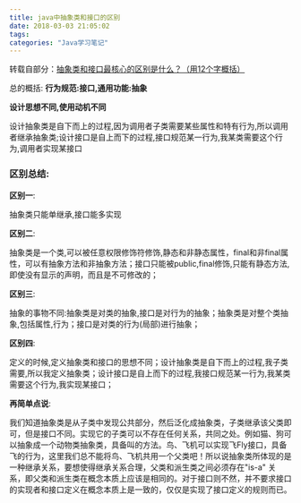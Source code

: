 ```yaml
---
title: java中抽象类和接口的区别
date: 2018-03-03 21:05:02
tags:
categories: "Java学习笔记"
---
```


转载自部分：[抽象类和接口最核心的区别是什么？（用12个字概括）](https://www.zhihu.com/question/28887491)

总的概括: **行为规范:接口,通用功能:抽象**

**设计思想不同,使用动机不同**

设计抽象类是自下而上的过程,因为调用者子类需要某些属性和特有行为,所以调用者继承抽象类;设计接口是自上而下的过程,接口规范某一行为,我某类需要这个行为,调用者实现某接口

<!--more-->

### 区别总结:

**区别一**:

抽象类只能单继承,接口能多实现

**区别二**:

抽象类是一个类,可以被任意权限修饰符修饰,静态和非静态属性，final和非final属性，可以有抽象方法和非抽象方法；接口只能被public,final修饰,只能有静态方法,即使没有显示的声明，而且是不可修改的；

**区别三**:

抽象的事物不同:抽象类是对类的抽象,接口是对行为的抽象；抽象类是对整个类抽象,包括属性,行为；接口是对类的行为(局部)进行抽象；

**区别四**:

定义的时候,定义抽象类和接口的思想不同；设计抽象类是自下而上的过程,我子类需要,所以我定义抽象类；设计接口是自上而下的过程,我接口规范某一行为,我某类需要这个行为,我实现某接口；

**再简单点说**:

我们知道抽象类是从子类中发现公共部分，然后泛化成抽象类，子类继承该父类即可，但是接口不同。实现它的子类可以不存在任何关系，共同之处。例如猫、狗可以抽象成一个动物类抽象类，具备叫的方法。鸟、飞机可以实现飞Fly接口，具备飞的行为，这里我们总不能将鸟、飞机共用一个父类吧！所以说抽象类所体现的是一种继承关系，要想使得继承关系合理，父类和派生类之间必须存在"is-a" 关系，即父类和派生类在概念本质上应该是相同的。对于接口则不然，并不要求接口的实现者和接口定义在概念本质上是一致的，仅仅是实现了接口定义的规则而已。



